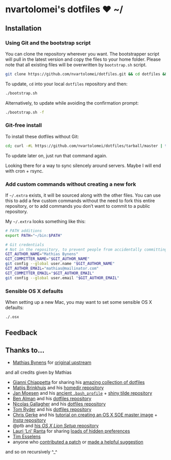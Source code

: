 # nvartolomei's dotfiles ♥ ~/

## Installation

### Using Git and the bootstrap script

You can clone the repository wherever you want. The bootstrapper script will 
pull in the latest version and copy the files to your home folder. Please note
that all existing files will be overwritten by `bootstrap.sh` script.

```bash
git clone https://github.com/nvartolomei/dotfiles.git && cd dotfiles && ./bootstrap.sh
```

To update, `cd` into your local `dotfiles` repository and then:

```bash
./bootstrap.sh
```

Alternatively, to update while avoiding the confirmation prompt:

```bash
./bootstrap.sh -f
```

### Git-free install

To install these dotfiles without Git:

```bash
cd; curl -#L https://github.com/nvartolomei/dotfiles/tarball/master | tar -xzv --strip-components 1 --exclude={README.md,bootstrap.sh}
```

To update later on, just run that command again.

Looking there for a way to sync silencely around servers. Maybe I will end with
cron + rsync.

### Add custom commands without creating a new fork

If `~/.extra` exists, it will be sourced along with the other files. 
You can use this to add a few custom commands without the need to fork this
entire repository, or to add commands you don’t want to commit to a public
repository.

My `~/.extra` looks something like this:

```bash
# PATH additions
export PATH="~/bin:$PATH"

# Git credentials
# Not in the repository, to prevent people from accidentally committing under my name
GIT_AUTHOR_NAME="Mathias Bynens"
GIT_COMMITTER_NAME="$GIT_AUTHOR_NAME"
git config --global user.name "$GIT_AUTHOR_NAME"
GIT_AUTHOR_EMAIL="mathias@mailinator.com"
GIT_COMMITTER_EMAIL="$GIT_AUTHOR_EMAIL"
git config --global user.email "$GIT_AUTHOR_EMAIL"
```

### Sensible OS X defaults

When setting up a new Mac, you may want to set some sensible OS X defaults:

```bash
./.osx
```

## Feedback

## Thanks to…

* [Mathias Bynens](http://mathiasbynens.be/) for [original upstream](https://github.com/mathiasbynens/dotfiles)

and all credits given by Mathias

* [Gianni Chiappetta](http://gf3.ca/) for sharing his [amazing collection of dotfiles](https://github.com/gf3/dotfiles)
* [Matijs Brinkhuis](http://hotfusion.nl/) and his [homedir repository](https://github.com/matijs/homedir)
* [Jan Moesen](http://jan.moesen.nu/) and his [ancient `.bash_profile`](https://gist.github.com/1156154) + [shiny tilde repository](https://github.com/janmoesen/tilde)
* [Ben Alman](http://benalman.com/) and his [dotfiles repository](https://github.com/cowboy/dotfiles)
* [Nicolas Gallagher](http://nicolasgallagher.com/) and his [dotfiles repository](https://github.com/necolas/dotfiles)
* [Tom Ryder](http://blog.sanctum.geek.nz/) and his [dotfiles repository](https://github.com/tejr/dotfiles)
* [Chris Gerke](http://www.randomsquared.com/) and his [tutorial on creating an OS X SOE master image](http://chris-gerke.blogspot.com/2012/04/mac-osx-soe-master-image-day-7.html) + [_Insta_ repository](https://github.com/cgerke/Insta)
* @ptb and [his _OS X Lion Setup_ repository](https://github.com/ptb/Mac-OS-X-Lion-Setup)
* [Lauri ‘Lri’ Ranta](http://lri.me/) for sharing [loads of hidden preferences](http://lri.me/hiddenpreferences.txt)
* [Tim Esselens](http://devel.datif.be/)
* anyone who [contributed a patch](https://github.com/nvartolomei/dotfiles/graphs/contributors) or [made a helpful suggestion](https://github.com/mathiasbynens/dotfiles/issues)

and so on recursively ^_^
